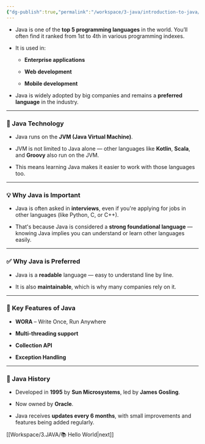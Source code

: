 ```yaml
---
{"dg-publish":true,"permalink":"/workspace/3-java/introduction-to-java/","noteIcon":""}
---
```


- Java is one of the **top 5 programming languages** in the world. You’ll often find it ranked from 1st to 4th in various programming indexes.
      
- It is used in:
    
    - **Enterprise applications**
        
    - **Web development**
        
    - **Mobile development**
        
- Java is widely adopted by big companies and remains a **preferred language** in the industry.
    

---

### 🔧 Java Technology

- Java runs on the **JVM (Java Virtual Machine)**.
    
- JVM is not limited to Java alone — other languages like **Kotlin**, **Scala**, and **Groovy** also run on the JVM.
    
- This means learning Java makes it easier to work with those languages too.
    

---

### 💡 Why Java is Important

- Java is often asked in **interviews**, even if you're applying for jobs in other languages (like Python, C, or C++).
    
- That's because Java is considered a **strong foundational language** — knowing Java implies you can understand or learn other languages easily.
    

---

### ✅ Why Java is Preferred

- Java is a **readable** language — easy to understand line by line.
    
- It is also **maintainable**, which is why many companies rely on it.
    

---

### 🌟 Key Features of Java

- **WORA** – Write Once, Run Anywhere
    
- **Multi-threading support**
    
- **Collection API**
    
- **Exception Handling**
    

---

### 📜 Java History

- Developed in **1995** by **Sun Microsystems**, led by **James Gosling**.
    
- Now owned by **Oracle**.
    
- Java receives **updates every 6 months**, with small improvements and features being added regularly.


[[Workspace/3.JAVA/📚 Hello World\|next]]

